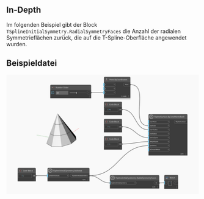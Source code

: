 <!--- Autodesk.DesignScript.Geometry.TSpline.TSplineInitialSymmetry.RadialSymmetryFaces --->
<!--- KEPMQRB4UWQVYMWKTRJCLWPDVWKZZWWGLXPFTHDOMJBKQKGTWA7A --->
## In-Depth
Im folgenden Beispiel gibt der Block `TSplineInitialSymmetry.RadialSymmetryFaces` die Anzahl der radialen Symmetrieflächen zurück, die auf die T-Spline-Oberfläche angewendet wurden.

## Beispieldatei

![Example](./KEPMQRB4UWQVYMWKTRJCLWPDVWKZZWWGLXPFTHDOMJBKQKGTWA7A_img.jpg)

